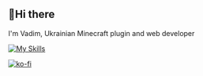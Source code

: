 ## 👋Hi there
I'm Vadim, Ukrainian Minecraft plugin and web developer

[![My Skills](https://skillicons.dev/icons?i=html,css,js,python,java,mongodb,git,photoshop,vscode,cloudflare,docker,figma,gcp,raspberrypi,idea,godot,linux&perline=9)](https://skillicons.dev)

[![ko-fi](https://ko-fi.com/img/githubbutton_sm.svg)](https://ko-fi.com/G2G3S7PC8)
